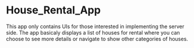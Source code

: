 # House_Rental_App


This app only contains UIs for those interested in implementing the server side. 
The app basicaly displays a list of houses for rental where you can choose to see more details or navigate to show other categories of houses.

